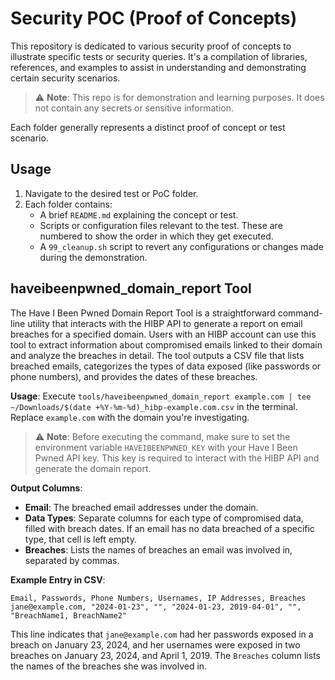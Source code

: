 # Security POC (Proof of Concepts)

This repository is dedicated to various security proof of concepts to illustrate specific tests or security queries. It's a compilation of libraries, references, and examples to assist in understanding and demonstrating certain security scenarios. 

> :warning: **Note**: This repo is for demonstration and learning purposes. It does not contain any secrets or sensitive information. 

Each folder generally represents a distinct proof of concept or test scenario.

## Usage

1. Navigate to the desired test or PoC folder.
2. Each folder contains:
   - A brief `README.md` explaining the concept or test.
   - Scripts or configuration files relevant to the test.  These are numbered to show the order in which they get executed.
   - A `99_cleanup.sh` script to revert any configurations or changes made during the demonstration.

## haveibeenpwned_domain_report Tool

The Have I Been Pwned Domain Report Tool is a straightforward command-line utility that interacts with the HIBP API to generate a report on email breaches for a specified domain. Users with an HIBP account can use this tool to extract information about compromised emails linked to their domain and analyze the breaches in detail. The tool outputs a CSV file that lists breached emails, categorizes the types of data exposed (like passwords or phone numbers), and provides the dates of these breaches.

**Usage**: Execute `tools/haveibeenpwned_domain_report example.com | tee ~/Downloads/$(date +%Y-%m-%d)_hibp-example.com.csv` in the terminal. Replace `example.com` with the domain you're investigating.

> :warning: **Note**: Before executing the command, make sure to set the environment variable `HAVEIBEENPWNED_KEY` with your Have I Been Pwned API key. This key is required to interact with the HIBP API and generate the domain report.

**Output Columns**:
- **Email**: The breached email addresses under the domain.
- **Data Types**: Separate columns for each type of compromised data, filled with breach dates. If an email has no data breached of a specific type, that cell is left empty.
- **Breaches**: Lists the names of breaches an email was involved in, separated by commas.

**Example Entry in CSV**:
```
Email, Passwords, Phone Numbers, Usernames, IP Addresses, Breaches
jane@example.com, "2024-01-23", "", "2024-01-23, 2019-04-01", "", "BreachName1, BreachName2"
```
This line indicates that `jane@example.com` had her passwords exposed in a breach on January 23, 2024, and her usernames were exposed in two breaches on January 23, 2024, and April 1, 2019. The `Breaches` column lists the names of the breaches she was involved in.